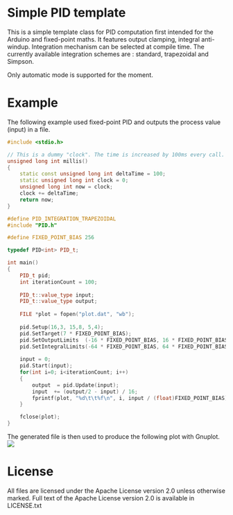 # Simple PID template #

This is a simple template class for PID computation first intended for the Arduino and fixed-point maths.
It features output clamping, integral anti-windup. Integration mechanism can be selected at compile time.
The currently available integration schemes are : standard, trapezoidal and Simpson.

Only automatic mode is supported for the moment.

# Example #
The following example used fixed-point PID and outputs the process value (input) in a file.
```cpp
#include <stdio.h>

// This is a dummy "clock". The time is increased by 100ms every call.
unsigned long int millis()
{
    static const unsigned long int deltaTime = 100;
    static unsigned long int clock = 0;
    unsigned long int now = clock;
    clock += deltaTime;
    return now;
}

#define PID_INTEGRATION_TRAPEZOIDAL
#include "PID.h"

#define FIXED_POINT_BIAS 256

typedef PID<int> PID_t;

int main()
{
    PID_t pid;
    int iterationCount = 100;
    
    PID_t::value_type input;
    PID_t::value_type output;
    
    FILE *plot = fopen("plot.dat", "wb");
    
    pid.Setup(16,3, 15,8, 5,4);
    pid.SetTarget(7 * FIXED_POINT_BIAS);
    pid.SetOutputLimits  (-16 * FIXED_POINT_BIAS, 16 * FIXED_POINT_BIAS);
    pid.SetIntegralLimits(-64 * FIXED_POINT_BIAS, 64 * FIXED_POINT_BIAS); 
    
    input = 0;
    pid.Start(input);
    for(int i=0; i<iterationCount; i++)
    {
        output  = pid.Update(input);
        input  += (output/2 - input) / 16;
        fprintf(plot, "%d\t\t%f\n", i, input / (float)FIXED_POINT_BIAS);
    }

    fclose(plot);
}

```
The generated file is then used to produce the following plot with Gnuplot.
![](http://blockos.org/mooz/input.png) 

# License #

All files are licensed under the Apache License version 2.0 unless otherwise marked. Full text of the Apache License version 2.0 is available in LICENSE.txt
